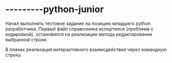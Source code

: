 # ---------python-junior
Начал выполнять тестовое задание на позицию младшего python разработчика.
Первый файл справочника испортился (проблема с кодировкой), остановился на
реализации метода редактирования выбранной строки.

В планах реализация интерактивного взаимодействия через командную строку.
